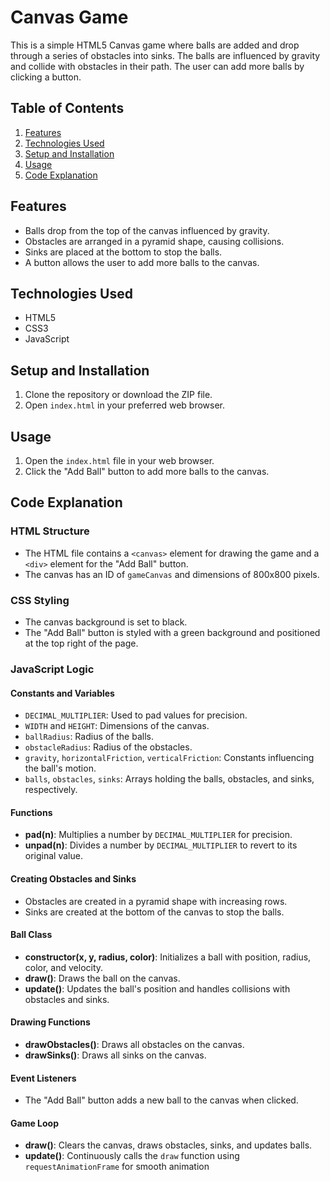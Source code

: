 # Canvas Game

This is a simple HTML5 Canvas game where balls are added and drop through a series of obstacles into sinks. The balls are influenced by gravity and collide with obstacles in their path. The user can add more balls by clicking a button.

## Table of Contents

1. [Features](#features)
2. [Technologies Used](#technologies-used)
3. [Setup and Installation](#setup-and-installation)
4. [Usage](#usage)
5. [Code Explanation](#code-explanation)

## Features

- Balls drop from the top of the canvas influenced by gravity.
- Obstacles are arranged in a pyramid shape, causing collisions.
- Sinks are placed at the bottom to stop the balls.
- A button allows the user to add more balls to the canvas.

## Technologies Used

- HTML5
- CSS3
- JavaScript

## Setup and Installation

1. Clone the repository or download the ZIP file.
2. Open `index.html` in your preferred web browser.

## Usage

1. Open the `index.html` file in your web browser.
2. Click the "Add Ball" button to add more balls to the canvas.

## Code Explanation

### HTML Structure

- The HTML file contains a `<canvas>` element for drawing the game and a `<div>` element for the "Add Ball" button.
- The canvas has an ID of `gameCanvas` and dimensions of 800x800 pixels.

### CSS Styling

- The canvas background is set to black.
- The "Add Ball" button is styled with a green background and positioned at the top right of the page.

### JavaScript Logic

#### Constants and Variables

- `DECIMAL_MULTIPLIER`: Used to pad values for precision.
- `WIDTH` and `HEIGHT`: Dimensions of the canvas.
- `ballRadius`: Radius of the balls.
- `obstacleRadius`: Radius of the obstacles.
- `gravity`, `horizontalFriction`, `verticalFriction`: Constants influencing the ball's motion.
- `balls`, `obstacles`, `sinks`: Arrays holding the balls, obstacles, and sinks, respectively.

#### Functions

- **pad(n)**: Multiplies a number by `DECIMAL_MULTIPLIER` for precision.
- **unpad(n)**: Divides a number by `DECIMAL_MULTIPLIER` to revert to its original value.

#### Creating Obstacles and Sinks

- Obstacles are created in a pyramid shape with increasing rows.
- Sinks are created at the bottom of the canvas to stop the balls.

#### Ball Class

- **constructor(x, y, radius, color)**: Initializes a ball with position, radius, color, and velocity.
- **draw()**: Draws the ball on the canvas.
- **update()**: Updates the ball's position and handles collisions with obstacles and sinks.

#### Drawing Functions

- **drawObstacles()**: Draws all obstacles on the canvas.
- **drawSinks()**: Draws all sinks on the canvas.

#### Event Listeners

- The "Add Ball" button adds a new ball to the canvas when clicked.

#### Game Loop

- **draw()**: Clears the canvas, draws obstacles, sinks, and updates balls.
- **update()**: Continuously calls the `draw` function using `requestAnimationFrame` for smooth animation

